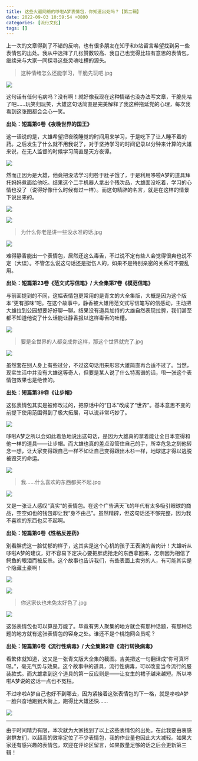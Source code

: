 ```yaml
---
title: 这些火遍网络的哆啦A梦表情包，你知道出处吗？【第二辑】
date: 2022-09-03 10:59:54 +0800
categories: [流行文化]
tags: []
---
```



上一次的文章得到了不错的反响，也有很多朋友在知乎和b站留言希望找到另一些表情包的出处。我从中选择了几张赞数较高、我自己也觉得比较有意思的表情包，继续来与大家一同探寻这些灵魂吐槽的源头。
</br>

> 这种情绪怎么还能学习，干脆先玩吧.jpg

![](https://pic1.zhimg.com/80/v2-9ced8405e28127bd7ac7aa1b3e4d0f9c_1440w.jpg?source=d16d100b)

这句话有任何毛病吗？没有啊！就好像我现在这种情绪也没办法写文章，干脆先咕了吧……玩笑归玩笑，大雄这句话简直是完美解释了我这种拖延党的心理，每次我看到这张图都会会心一笑。

**出处：短篇第6卷《夜晚世界的国王》**

这一话说的是，大雄希望把夜晚睡觉的时间用来学习，于是吃下了让人睡不着的药。之后发生了什么就不用我说了，对于坚持学习的时间记录以分钟来计算的大雄来说，在无人监督的时候学习简直是天方夜谭。

![](https://pica.zhimg.com/80/v2-8dbad277fd22224fd6b28377f87ae0dd_1440w.jpg?source=d16d100b)

然而正因为是大雄，他竟把没法学习归咎于肚子饿了，于是利用哆啦A梦的道具拜托妈妈煮面给他吃。结果这个二手机器人拿出个残次品，大雄面没吃着，学习的心情也没了（说得好像什么时候有过一样）。而这句精辟的名言，就是在这样的情景下说出来的。

![](https://pic1.zhimg.com/80/v2-7842cd4871c533eed0e42f08f59c41be_1440w.jpg?source=d16d100b)

![](https://pic4.zhimg.com/80/v2-71edc04849f982b0b3d84301252a489c_1440w.jpg?source=d16d100b)
</br>

> 为什么你老是讲一些没水准的话.jpg

![](https://pica.zhimg.com/80/v2-2d99e5580d7d9262929a3de104c82c21_1440w.jpg?source=d16d100b)

难得静香能出一个表情包，居然还这么毒舌，不过说不定有些人会觉得很爽也说不定（大误）。不管怎么说这句话还是挺伤人的，如果不是特别亲密的关系可不要乱用。

**出处：短篇第23卷《范文式写信笔》/ 大全集第7卷《模范信笔》**

与前面提到的不同，这幅表情包更常用的是青文的大全集版，大概是因为这个版本“更有那味”吧。在这个故事中，静香被大雄用范文式写信笔写的信感动，主动把大雄拉到公园想要好好聊一聊。结果没有道具加持的大雄自然表现拉胯，我们甚至都不知道他说了什么话能让静香报以这样毒舌的吐槽。

![](https://picx.zhimg.com/80/v2-ae1dba521374f69a711a202bd7fbcf0c_1440w.jpg?source=d16d100b)
</br>

> 要是全世界的人都变成你这样，那这个世界就完了.jpg

![](https://picx.zhimg.com/80/v2-c48dfe6114f73575eaaa552e10789a05_1440w.jpg?source=d16d100b)

虽然套在别人身上有些过分，不过这句话用来形容大雄简直再合适不过了。当然，现实生活中并没有大雄这等奇人，但要是某人说了什么特离谱的话，甩一张这个表情包效果也是绝佳的。

**出处：短篇第39卷《让步帽》**

这张表情包其实是被修改过的，把原话中的“日本”改成了“世界”。基本意思不变的前提下使用范围得到了极大拓展，可以说非常巧妙了。

![](https://pic2.zhimg.com/80/v2-4753c2784985dfad7008748b35544991_1440w.jpg?source=d16d100b)

哆啦A梦之所以会如此着急地说出这句话，是因为大雄真的拿着能让全日本变得和他一样的道具——让步帽。而大雄也真的差点没管住自己的手，所幸危急之刻他转念一想，让大家变得跟自己一样不如让自己变得跟出木杉一样，地球这才得以逃脱被毁灭的命运。

![](https://pic1.zhimg.com/80/v2-a190601170eef397ea45a215c8b32f50_1440w.jpg?source=d16d100b)
</br>

> 我……什么喜欢的东西都买不起.jpg

![](https://pic3.zhimg.com/80/v2-90e820c9c2ff3d861bd3c47481d1c56d_1440w.jpg?source=d16d100b)

又是一张让人感叹“真实”的表情包。在这个广告满天飞的年代有太多吸引眼球的商品，空空如也的钱包却让我“身不由己”。虽然精辟，但这句话还不够完整，因为我不喜欢的东西也买不起啊。

**出处：短篇第6卷《性格反差药》**

别看胖虎这一脸忧郁的样子，这其实是这个心机的孩子王表演的苦肉计！大雄听从哆啦A梦的建议，好不容易下定决心要把胖虎抢走的东西拿回来，怎奈因为相信了鳄鱼的眼泪而被反杀。这个故事也告诉我们，有些表面上卖穷的人，有可能其实是个隐藏土豪啊！

![](https://pica.zhimg.com/80/v2-726ae4d77c97b33e1b2721fd26399121_1440w.jpg?source=d16d100b)

![](https://pic2.zhimg.com/80/v2-4eee83e27fc6e987d21ce55abfac572a_1440w.jpg?source=d16d100b)
</br>

> 你这家伙也未免太好色了.jpg

![](https://pic2.zhimg.com/80/v2-39a0f8ea1e7f2335586c10114b5d5030_1440w.jpg?source=d16d100b)

这张表情包也可以算是万能了。毕竟有男人聚集的地方就会有那种话题，有那种话题的地方就有这张表情包的容身之处。谁还不是个桃饱网会员呢？

**出处：短篇第6卷《流行性病毒》/ 大全集第2卷《流行转换病毒》**

看繁体就知道，这又是一张青文版大全集的截图。吉美把这一句翻译成“你可真坏呀。”，毫无气势与效果。这个故事中的道具，流行性病毒，可以改变当今流行的服装款式。而大雄拿到这个道具的第一反应则是——让女生的裙子越来越短。所以哆啦A梦说的这话一点也不冤枉。

不过哆啦A梦自己也好不到哪去，因为紧接着这张表情包的下一格，就是哆啦A梦一脸兴奋地跑到大街上，跑得比大雄还快……

![](https://pic4.zhimg.com/80/v2-1a80884ddb9ad2045f979b9a22914da9_1440w.jpg?source=d16d100b)

---

由于时间精力有限，本次就为大家找到了以上这些表情包的出处。在此我要由衷感谢群友们，以超高的效率定位了不少表情包，我的作业量也因此大大减轻。如果大家还有感兴趣的表情包，欢迎在评论区留言，如果数量足够的话之后会更新第三辑！
